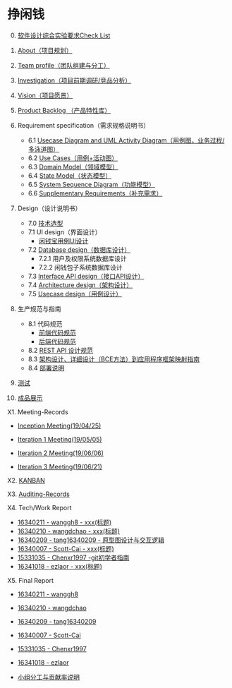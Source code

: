 # 挣闲钱

0. [软件设计综合实验要求Check List](project/check_list.md)
1. [About（项目规划）](project/about.md)
2. [Team profile（团队组建与分工）](project/team_profile.md)
3. [Investigation（项目前期调研/竞品分析）](project/investigation.md)
4. [Vision（项目愿景）](project/vision.md)
5. [Product Backlog （产品特性库）](project/product_backlog.md)
6. Requirement specification（需求规格说明书）
    - 6.1 [ Usecase Diagram and UML Activity Diagram（用例图，业务过程/多泳道图）](Requirement/Usecase_Diagram.md)
    - 6.2 [Use Cases（用例+活动图）](Requirement/Use_Cases.md)
    - 6.3 [Domain Model（领域模型）](Requirement/Domain_Model.md)
    - 6.4 [State Model（状态模型）](Requirement/State_Model.md)
    - 6.5 [System Sequence Diagram（功能模型）](Requirement/System_Sequence_Diagram.md)
    - 6.6 [Supplementary Requirements（补充需求）](Requirement/Supplementary_Requirements.md)
7. Design（设计说明书）

    - 7.0  [技术选型](design/tech.md)
    - 7.1 UI design（界面设计）
        - [闲钱宝用例UI设计](design/UI.md)
    - 7.2 [Database design（数据库设计）](design/Database.md)
        - 7.2.1 用户及权限系统数据库设计
        - 7.2.2 闲钱包子系统数据库设计
    - 7.3 [Interface API design（接口API设计）](design/API.md)
    - 7.4 [Architecture design（架构设计）](design/Architecture.md)
    - 7.5 [Usecase design（用例设计）](design/Usecase.md)
8. 生产规范与指南
    - 8.1 代码规范
        -  [前端代码规范](specification/code_style_frontend.md)
        -  [后端代码规范](specification/code_style_backend.md)
    - 8.2 [REST API 设计规范](specification/API_specification.md)
    - 8.3 [架构设计、详细设计（BCE方法）到应用程序框架映射指南](specification/BCE.md)
    - 8.4 [部署说明](specification/deploy.md)
9. [测试](test/test.md)
10. [成品展示](project/exhibitions.md)



X1. Meeting-Records  
  - [Inception Meeting(19/04/25)](project/meeting0.md)

  - [Iteration 1 Meeting(19/05/05)](project/meeting1.md)

  - [Iteration 2 Meeting(19/06/06)](project/meeting2.md)

  - [Iteration 3 Meeting(19/06/21)](project/meeting3.md)

X2. [KANBAN](https://github.com/sysu-change/Dashboard/projects?query=is%3Aclosed)  


X3. [Auditing-Records](record_documents/auditing_records.md)


X4. Tech/Work Report  

- [16340211 - wanggh8 - xxx(标题)](record_documents/16340211_tech1.md)
- [16340210 - wangdchao - xxx(标题)](record_documents/16340210_tech1.md)
- [16340209 - tang16340209 - 原型图设计与交互逻辑](https://blog.csdn.net/tangyt77/article/details/90701462)
- [16340007 - Scott-Cai - xxx(标题)](record_documents/16340007_tech1.md)
- [15331035 - Chenxr1997 -git初学者指南](https://chenxr1997.github.io/2019/03/08/系分博客-git篇/)
- [16341018 - ezlaor - xxx(标题)](record_documents/16341018_tech1.md)


X5. Final Report  

- [16340211 - wanggh8](record_documents/16340211.md)

- [16340210 - wangdchao](record_documents/16340210.md)

- [16340209 - tang16340209](record_documents/16340209.md)

- [16340007 - Scott-Cai](record_documents/16340007.md)

- [15331035 - Chenxr1997](record_documents/15331035.md)

- [16341018 - ezlaor](record_documents/16341018.md)

- [小组分工与贡献率说明](record_documents/contribution.md)
